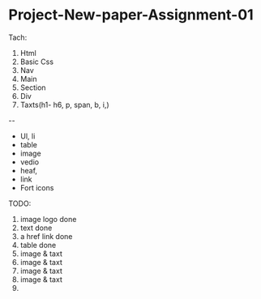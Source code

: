 # Project-New-paper-Assignment-01
Tach:
1. Html
2. Basic Css
3. Nav
4. Main
5. Section
6. Div
7. Taxts(h1- h6, p, span, b, i,)

--
- Ul, li
- table
- image
- vedio
- heaf, 
- link
- Fort icons

TODO: 
1. image logo done
2. text done
2. a href link done
4. table  done
5. image & taxt 
6. image & taxt
7. image & taxt
8. image & taxt
9. 

